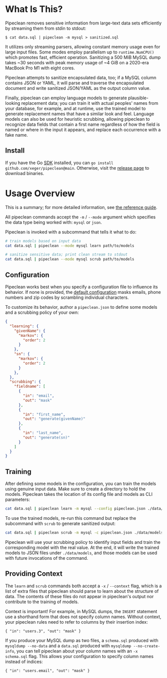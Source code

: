 # What Is This?

Pipeclean removes sensitive information from large-text data sets efficiently by streaming them from stdin to stdout:

```
$ cat data.sql | pipeclean -m mysql > sanitized.sql
```

It utilizes only streaming parsers, allowing constant memory usage even for large input files. Some modes employ parallelism up to `runtime.NumCPU()` which promotes fast, efficient operation. Sanitizing a 500 MiB MySQL dump takes ~30 seconds with peak memory usage of ~4 GiB on a 2020-era MacBook Pro M1 with eight cores.

Pipeclean attempts to sanitize encapsulated data, too; if a MySQL column contains JSON or YAML, it will parse and traverse the encapsulated document and write sanitized JSON/YAML as the output column value.

Finally, pipeclean can employ language models to generate plausible-looking replacement data; you can train it with actual peoples' names from your database, for example, and at runtime, use the trained model to generate replacement names that have a similar look and feel. Language models can also be used for heuristic scrubbing, allowing pipeclean to recognize data fields that contain a first name regardless of how the field is named or where in the input it appears, and replace each occurrence with a fake name.

## Install

If you have the Go [SDK](https://go.dev/doc/install) installed, you can `go install github.com/xeger/pipeclean@main`. Otherwise, visit the [release page](https://github.com/xeger/pipeclean/releases/latest) to download binaries.

# Usage Overview

This is a summary; for more detailed information, see [the reference guide](REFERENCE.md).

All pipeclean commands accept the `-m` / `--mode` argument which specifies the data type being worked with: `mysql` or `json`.

Pipeclean is invoked with a subcommand that tells it what to do:

```bash
# train models based on input data
cat data.sql | pipeclean --mode mysql learn path/to/models

# sanitize sensitive data; print clean stream to stdout
cat data.sql | pipeclean --mode mysql scrub path/to/models
```

## Configuration

Pipeclean works best when you specify a configuration file to influence its behavior. If none is provided, the [default configuration](scrubbing/policy.go#L26) masks emails, phone numbers and zip codes by scrambling individual characters.

To customize its behavior, author a `pipeclean.json` to define some models and a scrubbing policy of your own:

```json
{
  "learning": {
    "givenName": {
      "markov": {
        "order": 2
      }
    },
    "sn": {
      "markov": {
        "order": 2
      }
    },
  },
  "scrubbing": {
    "fieldname": [
      {
        "in": "email",
        "out": "mask"
      },
      {
        "in": "first_name",
        "out": "generate(givenName)"
      },
      {
        "in": "last_name",
        "out": "generate(sn)"
      }
    ]
  }
}
```

## Training

After defining some models in the configuration, you can train the models using genuine input data. Make sure to create a directory to hold the models. Pipeclean takes the location of its config file and models as CLI parameters:

```bash
cat data.sql | pipeclean learn -m mysql --config pipeclean.json ./data/models
```

To use the trained models, re-run this command but replace the subcommand with `scrub` to generate sanitized output:

```bash
cat data.sql | pipeclean scrub -m mysql -c pipeclean.json ./data/models
```

Pipeclean will use your scrubbing policy to identify input fields and train the corresponding model with the real value. At the end, it will write the trained models to JSON files under `./data/models`, and those models can be used with future invocations of the command.

## Providing Context

The `learn` and `scrub` commands both accept a `-x` / `--context` flag, which is a list of extra files that pipeclean should parse to learn about the structure of data. The contents of these files do not appear in pipeclean's output nor contribute to the training of models.

Context is important! For example, in MySQL dumps, the `INSERT` statement use a shorthand form that does not specify column names. Without context, your pipeclean rules need to refer to columns by their insertion index:

```
{ "in": "users.3", "out": "mask" }
```

If you produce your MySQL dump as two files, a `schema.sql` produced with `mysqldump --no-data` and a `data.sql` produced with `mysqldump --no-create-info`, you can tell pipeclean about your column names with an `-x schema.sql` flag. This allows your configuration to specify column names instead of indices:

```
{ "in": "users.email", "out": "mask" }
```
